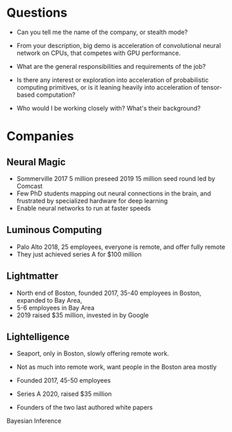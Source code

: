 # Questions

* Can you tell me the name of the company, or stealth mode?

* From your description, big demo is acceleration of convolutional neural network
  on CPUs, that competes with GPU performance.
 
* What are the general responsibilities and requirements of the job?

* Is there any interest or exploration into acceleration of probabilistic
  computing primitives, or is it leaning heavily into acceleration of
  tensor-based computation?

* Who would I be working closely with? What's their background?


# Companies

## Neural Magic
* Sommerville 2017 5 million preseed 2019 15 million seed round led by Comcast
* Few PhD students mapping out neural connections in the brain, and frustrated
  by specialized hardware for deep learning
* Enable neural networks to run at faster speeds

## Luminous Computing
* Palo Alto 2018, 25 employees, everyone is remote, and offer fully remote
* They just achieved series A for $100 million

## Lightmatter
* North end of Boston, founded 2017, 35-40 employees in Boston, expanded to Bay Area,
* 5-6 employees in Bay Area
* 2019 raised $35 million, invested in by Google

## Lightelligence
* Seaport, only in Boston, slowly offering remote work.
* Not as much into remote work, want people in the Boston area mostly
* Founded 2017, 45-50 employees
* Series A 2020, raised $35 million

* Founders of the two last authored white papers

Bayesian Inference


